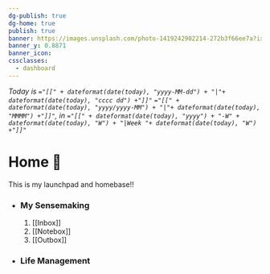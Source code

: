 ```yaml
---
dg-publish: true
dg-home: true
publish: true
banner: https://images.unsplash.com/photo-1419242902214-272b3f66ee7a?ixlib=rb-4.0.3&ixid=MnwxMjA3fDB8MHxwaG90by1wYWdlfHx8fGVufDB8fHx8&auto=format&fit=crop&w=2413&q=80
banner_y: 0.8871
banner_icon: 
cssclasses:
  - dashboard
---
```




*Today is `="[[" + dateformat(date(today), "yyyy-MM-dd") + "|"+ dateformat(date(today), "cccc dd") +"]]"` `="[[" + dateformat(date(today), "yyyy/yyyy-MM") + "|"+ dateformat(date(today), "MMMM") +"]]"`, in `="[[" + dateformat(date(today), "yyyy") + "-W" + dateformat(date(today), "W") + "|Week "+ dateformat(date(today), "W") +"]]"`*



# Home 🏡
This is my launchpad and homebase!!

- ### My Sensemaking
    1.  [[Inbox]]
    2. [[Notebox]]
    3. [[Outbox]]
- ### Life Management 



